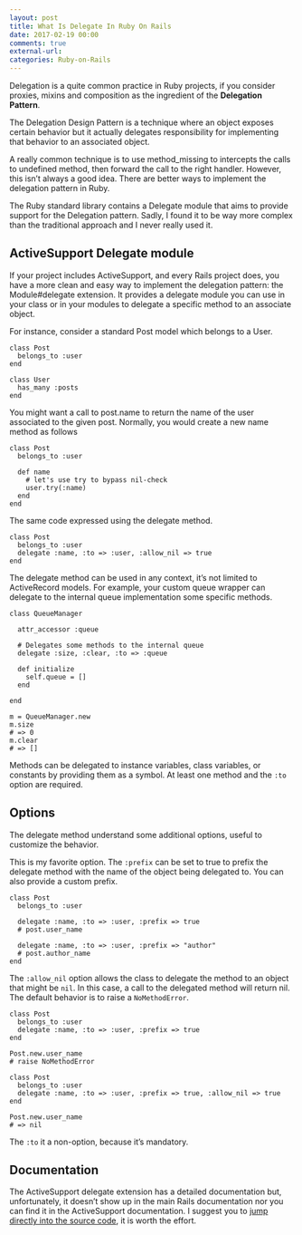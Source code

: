 ```yaml
---
layout: post
title: What Is Delegate In Ruby On Rails
date: 2017-02-19 00:00
comments: true
external-url:
categories: Ruby-on-Rails
---
```

Delegation is a quite common practice in Ruby projects, if you consider proxies, mixins and composition as the ingredient of the **Delegation Pattern**.

The Delegation Design Pattern is a technique where an object exposes certain behavior but it actually delegates responsibility for implementing that behavior to an associated object.

A really common technique is to use method_missing to intercepts the calls to undefined method, then forward the call to the right handler. However, this isn’t always a good idea. There are better ways to implement the delegation pattern in Ruby.

The Ruby standard library contains a Delegate module that aims to provide support for the Delegation pattern. Sadly, I found it to be way more complex than the traditional approach and I never really used it.

## ActiveSupport Delegate module

If your project includes ActiveSupport, and every Rails project does, you have a more clean and easy way to implement the delegation pattern: the Module#delegate extension. It provides a delegate module you can use in your class or in your modules to delegate a specific method to an associate object.

For instance, consider a standard Post model which belongs to a User.

``` 
class Post
  belongs_to :user
end

class User
  has_many :posts
end
```

You might want a call to post.name to return the name of the user associated to the given post. Normally, you would create a new name method as follows

```
class Post
  belongs_to :user

  def name
    # let's use try to bypass nil-check
    user.try(:name)
  end
end
```

The same code expressed using the delegate method.

```
class Post
  belongs_to :user
  delegate :name, :to => :user, :allow_nil => true
end
```

The delegate method can be used in any context, it’s not limited to ActiveRecord models. For example, your custom queue wrapper can delegate to the internal queue implementation some specific methods.

```
class QueueManager

  attr_accessor :queue

  # Delegates some methods to the internal queue
  delegate :size, :clear, :to => :queue

  def initialize
    self.queue = []
  end

end

m = QueueManager.new
m.size
# => 0
m.clear
# => []
```

Methods can be delegated to instance variables, class variables, or constants by providing them as a symbol. At least one method and the `:to` option are required.

## Options

The delegate method understand some additional options, useful to customize the behavior.

This is my favorite option. The `:prefix` can be set to true to prefix the delegate method with the name of the object being delegated to. You can also provide a custom prefix.

```
class Post
  belongs_to :user

  delegate :name, :to => :user, :prefix => true
  # post.user_name

  delegate :name, :to => :user, :prefix => "author"
  # post.author_name
end
```

The `:allow_nil` option allows the class to delegate the method to an object that might be `nil`. In this case, a call to the delegated method will return nil. The default behavior is to raise a `NoMethodError`.

```
class Post
  belongs_to :user
  delegate :name, :to => :user, :prefix => true
end

Post.new.user_name
# raise NoMethodError

class Post
  belongs_to :user
  delegate :name, :to => :user, :prefix => true, :allow_nil => true
end

Post.new.user_name
# => nil
```

The `:to` it a non-option, because it’s mandatory.

## Documentation

The ActiveSupport delegate extension has a detailed documentation but, unfortunately, it doesn’t show up in the main Rails documentation nor you can find it in the ActiveSupport documentation. I suggest you to [jump directly into the source code](https://github.com/rails/rails/blob/master/activesupport/lib/active_support/core_ext/module/delegation.rb), it is worth the effort.